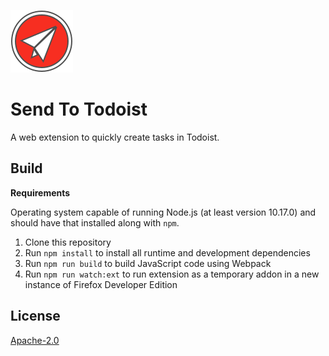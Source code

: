 ![send to todoist icon](./icons/SendToTodoist.svg)

# Send To Todoist

A web extension to quickly create tasks in Todoist.

## Build

**Requirements**

Operating system capable of running Node.js (at least version 10.17.0) and should have that installed along with `npm`.

1. Clone this repository
1. Run `npm install` to install all runtime and development dependencies
1. Run `npm run build` to build JavaScript code using Webpack
1. Run `npm run watch:ext` to run extension as a temporary addon in a new instance of Firefox Developer Edition

## License

[Apache-2.0](./LICENSE)
